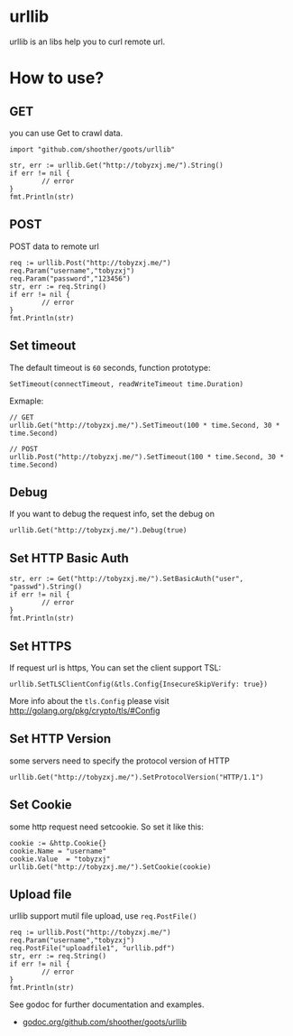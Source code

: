 # urllib
urllib is an libs help you to curl remote url.

# How to use?

## GET
you can use Get to crawl data.

	import "github.com/shoother/goots/urllib"
	
	str, err := urllib.Get("http://tobyzxj.me/").String()
	if err != nil {
        	// error
	}
	fmt.Println(str)
	
## POST
POST data to remote url

	req := urllib.Post("http://tobyzxj.me/")
	req.Param("username","tobyzxj")
	req.Param("password","123456")
	str, err := req.String()
	if err != nil {
        	// error
	}
	fmt.Println(str)

## Set timeout

The default timeout is `60` seconds, function prototype:

	SetTimeout(connectTimeout, readWriteTimeout time.Duration)

Exmaple:

	// GET
	urllib.Get("http://tobyzxj.me/").SetTimeout(100 * time.Second, 30 * time.Second)
	
	// POST
	urllib.Post("http://tobyzxj.me/").SetTimeout(100 * time.Second, 30 * time.Second)


## Debug

If you want to debug the request info, set the debug on

	urllib.Get("http://tobyzxj.me/").Debug(true)
	
## Set HTTP Basic Auth

	str, err := Get("http://tobyzxj.me/").SetBasicAuth("user", "passwd").String()
	if err != nil {
        	// error
	}
	fmt.Println(str)
	
## Set HTTPS

If request url is https, You can set the client support TSL:

	urllib.SetTLSClientConfig(&tls.Config{InsecureSkipVerify: true})
	
More info about the `tls.Config` please visit http://golang.org/pkg/crypto/tls/#Config	

## Set HTTP Version

some servers need to specify the protocol version of HTTP

	urllib.Get("http://tobyzxj.me/").SetProtocolVersion("HTTP/1.1")
	
## Set Cookie

some http request need setcookie. So set it like this:

	cookie := &http.Cookie{}
	cookie.Name = "username"
	cookie.Value  = "tobyzxj"
	urllib.Get("http://tobyzxj.me/").SetCookie(cookie)

## Upload file

urllib support mutil file upload, use `req.PostFile()`

	req := urllib.Post("http://tobyzxj.me/")
	req.Param("username","tobyzxj")
	req.PostFile("uploadfile1", "urllib.pdf")
	str, err := req.String()
	if err != nil {
        	// error
	}
	fmt.Println(str)


See godoc for further documentation and examples.

* [godoc.org/github.com/shoother/goots/urllib](https://godoc.org/github.com/shoother/goots/urllib)